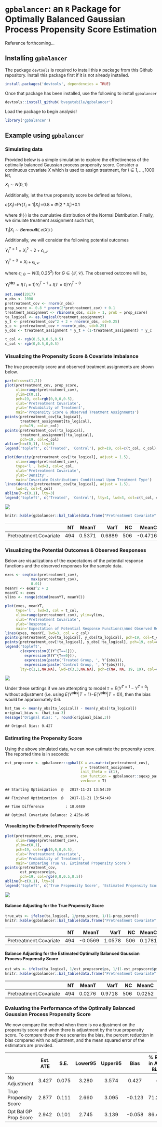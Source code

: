 `gpbalancer`: an `R` Package for Optimally Balanced Gaussian Process Propensity Score Estimation
================================================================================================

Reference forthcoming...

Installing `gpbalancer`
-----------------------

The package `devtools` is required to install this `R` package from this Github repository. Install this package first if it is not already installed.

``` r
install.packages('devtools', dependencies = TRUE)
```

Once that package has been installed, use the following to install `gpbalancer`

``` r
devtools::install_github('bvegetabile/gpbalancer')
```

Load the package to begin analysis!

``` r
library('gpbalancer')
```

Example using `gpbalancer`
--------------------------

### Simulating data

Provided below is a simple simulation to explore the effectiveness of the optimally balanced Gaussian process propensity score. Consider a continuous covariate *X* which is used to assign treatment, for *i* ∈ 1, …, 1000 let,

*X*<sub>*i*</sub> ∼ *N*(0, 1)

Additionally, let the true propensity score be defined as follows,

*e*(*X*<sub>*i*</sub>)=Pr(*T*<sub>*i*</sub> = 1|*X*<sub>*i*</sub>)=0.8 × *Φ*(2 \* *X*<sub>*i*</sub>)+0.1

where *Φ*(⋅) is the cumulative distribution of the Normal Distribution. Finally, we simulate treatment assignment such that,

*T*<sub>*i*</sub>|*X*<sub>*i*</sub> ∼ *B**e**r**n**o**u**l**l**i*( *e*(*X*<sub>*i*</sub>) )

Additionally, we will consider the following potential outcomes

*Y*<sub>*i*</sub><sup>*T* = 1</sup> = *X*<sub>*i*</sub><sup>2</sup> + 2 + *ϵ*<sub>*i*, 𝒯</sub>

*Y*<sub>*i*</sub><sup>*T* = 0</sup> = *X*<sub>*i*</sub> + *ϵ*<sub>*i*, 𝒞</sub>

where *ϵ*<sub>*i*, *G*</sub> ∼ *N*(0, 0.25<sup>2</sup>) for *G* ∈ {𝒯, 𝒞}. The observed outcome will be,

*Y*<sub>*i*</sub><sup>*o**b**s*</sup> = *I*(*T*<sub>*i*</sub> = 1)*Y*<sub>*i*</sub><sup>*T* = 1</sup> + *I*(*T* = 0)*Y*<sub>*i*</sub><sup>*T* = 0</sup>

``` r
set.seed(2017)
n_obs <- 1000
pretreatment_cov <- rnorm(n_obs)
prop_score <- 0.8 * pnorm(2*pretreatment_cov) + 0.1
treatment_assignment <- rbinom(n_obs, size = 1, prob = prop_score)
ta_logical <- as.logical(treatment_assignment)
y_t <- pretreatment_cov^2 + 2 + rnorm(n_obs, sd=0.25)
y_c <- pretreatment_cov + rnorm(n_obs, sd=0.25)
y_obs <- treatment_assignment * y_t + (1-treatment_assignment) * y_c

t_col <- rgb(0.5,0,0.5,0.5)
c_col <- rgb(0,0.5,0,0.5)
```

### Visualizing the Propensity Score & Covariate Imbalance

The true propensity score and observed treatment assignments are shown below.

``` r
par(mfrow=c(1,2))
plot(pretreatment_cov, prop_score, 
     xlim=range(pretreatment_cov), 
     ylim=c(0,1),
     pch=19, col=rgb(0,0,0,0.5),
     xlab='Pretreatment Covariate',
     ylab='Probability of Treatment',
     main='Propensity Score & Observed Treatment Assignments')
points(pretreatment_cov[ta_logical],
       treatment_assignment[ta_logical],
       pch=19, col=t_col)
points(pretreatment_cov[!ta_logical],
       treatment_assignment[!ta_logical],
       pch=19, col=c_col)
abline(h=c(0,1), lty=3)
legend('topleft', c('Treated', 'Control'), pch=19, col=c(t_col, c_col), bg='white')

plot(density(pretreatment_cov[!ta_logical], adjust = 1.5),
     xlim=range(pretreatment_cov), 
     type='l', lwd=3, col=c_col,
     xlab='Pretreatment Covariate',
     ylab='Density',
     main='Covariate Distributions Conditional Upon Treatment Type')
lines(density(pretreatment_cov[ta_logical], adjust = 1.5),
     lwd=3, col=t_col)
abline(h=c(0,1), lty=3)
legend('topleft', c('Treated', 'Control'), lty=1, lwd=3, col=c(t_col, c_col), bg='white')
```

![](README_files/figure-markdown_github/unnamed-chunk-5-1.png)

``` r
knitr::kable(gpbalancer::bal_table(data.frame("Pretreatment Covariate" = pretreatment_cov), 1, ta_logical))
```

|                        |   NT|   MeanT|    VarT|   NC|    MeanC|    VarC|  StdDiff|  LogRatio|
|------------------------|----:|-------:|-------:|----:|--------:|-------:|--------:|---------:|
| Pretreatment.Covariate |  494|  0.5371|  0.6889|  506|  -0.4716|  0.7324|   1.1966|   -0.0306|

### Visualizing the Potential Outcomes & Observed Responses

Below are visualizations of the expectations of the potential response functions and the observed responses for the sample data.

``` r
exes <- seq(min(pretreatment_cov), 
            max(pretreatment_cov), 
            0.01)
meanYT <- exes^2 + 2
meanYC <- exes
ylims <- range(cbind(meanYT, meanYC))

plot(exes, meanYT,
     type='l', lwd=3, col = t_col,
     xlim=range(pretreatment_cov), ylim=ylims,
     xlab='Pretreatment Covariate',
     ylab='Response',
     main='Expectation of Potential Response Functions\nAnd Observed Response Values')
lines(exes, meanYC, lwd=3, col = c_col)
points(pretreatment_cov[ta_logical], y_obs[ta_logical], pch=19, col=t_col)
points(pretreatment_cov[!ta_logical], y_obs[!ta_logical], pch=19, col=c_col)
legend('topleft', 
       c(expression(E(Y^{T==1})), 
         expression(E(Y^{T==0})),
         expression(paste('Treated Group, ', Y^{obs})), 
         expression(paste('Control Group, ', Y^{obs}))), 
       lty=c(1,1,NA,NA), lwd=c(3,3,NA,NA), pch=c(NA, NA, 19, 19), col=c(t_col, c_col), bg='white')
```

![](README_files/figure-markdown_github/unnamed-chunk-6-1.png)

Under these settings if we are attempting to model *τ* = *E*(*Y*<sup>*T* = 1</sup> − *Y*<sup>*T* = 0</sup>) without adjustment (i.e. using *E*(*Y*<sup>*o**b**s*</sup>|*T* = 1)−*E*(*Y*<sup>*o**b**s*</sup>|*T* = 0)), then the bias would be approximately 0.6.

``` r
hat_tau <- mean(y_obs[ta_logical]) - mean(y_obs[!ta_logical])
original_bias <- (hat_tau-3)
message('Orignal Bias: ', round(original_bias,3))
```

    ## Orignal Bias: 0.427

### Estimating the Propensity Score

Using the above simulated data, we can now estimate the propensity score. The reported time is in seconds:

``` r
est_propscore <- gpbalancer::gpbal(X = as.matrix(pretreatment_cov), 
                                   y = treatment_assignment, 
                                   init_theta = c(1),
                                   cov_function = gpbalancer::sqexp_par,
                                   verbose = T)
```

    ## Starting Optimization  @   2017-11-21 13:54:39

    ## Finished Optimization  @   2017-11-21 13:54:49

    ## Time Difference          : 10.0489

    ## Optimal Covariate Balance: 2.425e-05

#### Visualizing the Estimated Propensity Score

``` r
plot(pretreatment_cov, prop_score, 
     xlim=range(pretreatment_cov), 
     ylim=c(0,1),
     pch=19, col=rgb(0,0,0,0.5),
     xlab='Pretreatment Covariate',
     ylab='Probability of Treatment',
     main='Comparing True vs. Estimated Propensity Score')
points(pretreatment_cov,
       est_propscore$ps,
       pch=19, col=rgb(0,0,0.5,0.5))
abline(h=c(0,1), lty=3)
legend('topleft', c('True Propensity Score', 'Estimated Propensity Score'), pch=19, col=c(rgb(0,0,0,0.5), rgb(0,0,0.5,0.5)), bg='white')
```

![](README_files/figure-markdown_github/unnamed-chunk-9-1.png)

#### Balance Adjusting for the True Propensity Score

``` r
true_wts <- ifelse(ta_logical, 1/prop_score, 1/(1-prop_score))
knitr::kable(gpbalancer::bal_table(data.frame("Pretreatment Covariate" = pretreatment_cov), 1, ta_logical, true_wts))
```

|                        |   NT|    MeanT|    VarT|   NC|   MeanC|    VarC|  StdDiff|  LogRatio|
|------------------------|----:|--------:|-------:|----:|-------:|-------:|--------:|---------:|
| Pretreatment.Covariate |  494|  -0.0569|  1.0578|  506|  0.1781|  1.1307|  -0.2247|   -0.0334|

#### Balance Adjusting for the Estimated Optimally Balanced Gaussian Process Propensity Score

``` r
est_wts <- ifelse(ta_logical, 1/est_propscore$ps, 1/(1-est_propscore$ps))
knitr::kable(gpbalancer::bal_table(data.frame("Pretreatment Covariate" = pretreatment_cov), 1, ta_logical, est_wts))
```

|                        |   NT|   MeanT|    VarT|   NC|   MeanC|    VarC|  StdDiff|  LogRatio|
|------------------------|----:|-------:|-------:|----:|-------:|-------:|--------:|---------:|
| Pretreatment.Covariate |  494|  0.0276|  0.9718|  506|  0.0252|  0.9634|   0.0024|    0.0043|

### Evaluating the Performance of the Optimally Balanced Gaussian Process Propensity Score

We now compare the method when there is no adjustment on the propensity score and when there is adjustment by the true propensity score. To compare these three scenarios the bias, the percent reduction in bias compared with no adjustment, and the mean squared error of the estimators are provided.

|                       | Est. ATE |  S.E. | Lower95 | Upper95 |  Bias  | % Red. in Abs. Bias |  MSE  |
|-----------------------|:--------:|:-----:|:-------:|:-------:|:------:|:-------------------:|:-----:|
| No Adjustment         |   3.427  | 0.075 |  3.280  |  3.574  |  0.427 |          -          | 0.188 |
| True Propensity Score |   2.877  | 0.111 |  2.660  |  3.095  | -0.123 |        71.242       | 0.027 |
| Opt Bal GP Prop Score |   2.942  | 0.101 |  2.745  |  3.139  | -0.058 |        86.408       | 0.013 |
